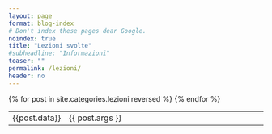 ```yaml
---
layout: page
format: blog-index
# Don't index these pages dear Google.
noindex: true
title: "Lezioni svolte"
#subheadline: "Informazioni"
teaser: ""
permalink: /lezioni/
header: no
---
```

<posts>
        <table>
            {% for post in site.categories.lezioni reversed %}
            <tr>
                <td width="15%" class='date'>{{post.data}}</td>  
                <td>{{ post.args }}</td>
            </tr>
    	{% endfor %}
        </table>
</posts>



